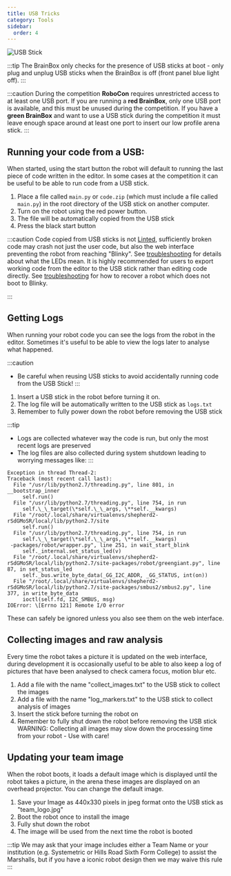 ```yaml
---
title: USB Tricks
category: Tools
sidebar:
  order: 4
---
```


![USB Stick](/images/usbstick.png)

:::tip
The BrainBox only checks for the presence of USB sticks at boot - only plug and unplug USB sticks when the BrainBox is off (front panel blue light off).
:::

:::caution
During the competition **RoboCon** requires unrestricted access to at least one USB port. If you are running a **red BrainBox**, only one USB port is available, and this must be unused during the competition.
If you have a **green BrainBox** and want to use a USB stick during the competition it must leave enough space around at least one port to insert our low profile arena stick.
:::

## Running your code from a USB:

When started, using the start button the robot will default to running the last piece of code written in the editor. In some cases at the competition it can be useful to be able to run code from a USB stick.

1. Place a file called `main.py` or `code.zip` (which must include a file called `main.py`) in the root directory of the USB stick on another computer.
2. Turn on the robot using the red power button.
3. The file will be automatically copied from the USB stick
4. Press the black start button

:::caution
Code copied from USB sticks is not [Linted](https://en.wikipedia.org/wiki/Lint_%28software%29), sufficiently broken code may crash not just the user code, but also the web interface preventing the robot from reaching "Blinky". See [troubleshooting](/tools/troubleshooting.html#troubleshooting) for details about what the LEDs mean. It is highly recommended for users to export working code from the editor to the USB stick rather than editing code directly. See [troubleshooting](/tools/troubleshooting.html#the-brainbox-appears-to-power-up-but-i-can-t-connect-to-the-website-and-the-blue-led-lights-but-never-starts-flashing) for how to recover a robot which does not boot to Blinky.

:::

## Getting Logs

When running your robot code you can see the logs from the robot in the editor. Sometimes it's useful to be able to view the logs later to analyse what happened.

:::caution
* Be careful when reusing USB sticks to avoid accidentally running code from the USB Stick!
:::

1. Insert a USB stick in the robot before turning it on.
2. The log file will be automatically written to the USB stick as `logs.txt`
3. Remember to fully power down the robot before removing the USB stick

:::tip
* Logs are collected whatever way the code is run, but only the most recent logs are preserved
* The log files are also collected during system shutdown leading to worrying messages like:
:::

```
Exception in thread Thread-2:
Traceback (most recent call last):
  File "/usr/lib/python2.7/threading.py", line 801, in __bootstrap_inner
     self.run()
  File "/usr/lib/python2.7/threading.py", line 754, in run
     self.\_\_target(\*self.\_\_args, \**self.__kwargs)
  File "/root/.local/share/virtualenvs/shepherd2-rSdGMoSR/local/lib/python2.7/site
     self.run()
  File "/usr/lib/python2.7/threading.py", line 754, in run
     self.\_\_target(\*self.\_\_args, \**self.__kwargs)
 -packages/robot/wrapper.py", line 251, in wait_start_blink
     self._internal.set_status_led(v)
  File "/root/.local/share/virtualenvs/shepherd2-rSdGMoSR/local/lib/python2.7/site-packages/robot/greengiant.py", line 87, in set_status_led
     self._bus.write_byte_data(_GG_I2C_ADDR, _GG_STATUS, int(on))
  File "/root/.local/share/virtualenvs/shepherd2-rSdGMoSR/local/lib/python2.7/site-packages/smbus2/smbus2.py", line 377, in write_byte_data
     ioctl(self.fd, I2C_SMBUS, msg)
IOError: \[Errno 121] Remote I/O error
```

 These can safely be ignored unless you also see them on the web interface.

## Collecting images and raw analysis

Every time the robot takes a picture it is updated on the web interface, during development it is occasionally useful to be able to also keep a log of pictures that have been analysed to check camera focus, motion blur etc.

1. Add a file with the name "collect_images.txt" to the USB stick to collect the images
2. Add a file with the name "log_markers.txt" to the USB stick to collect analysis of images
3. Insert the stick before turning the robot on
4. Remember to fully shut down the robot before removing the USB stick
   WARNING: Collecting all images may slow down the processing time from your robot - Use with care!

## Updating your team image

When the robot boots, it loads a default image which is displayed until the robot takes a picture, in the arena these images are displayed on an overhead projector. You can change the default image.

1. Save your Image as 440x330 pixels in jpeg format onto the USB stick as "team_logo.jpg"
2. Boot the robot once to install the image
3. Fully shut down the robot
4. The image will be used from the next time the robot is booted

:::tip
We may ask that your image includes either a Team Name or your institution (e.g. Systemetric or Hills Road Sixth Form College) to assist the Marshalls, but if you have a iconic robot design then we may waive this rule
:::